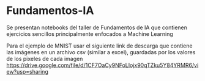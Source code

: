 # Fundamentos-IA
Se presentan notebooks del taller de Fundamentos de IA que contienen ejercicios sencillos principalmente enfocados a Machine Learning

Para el ejemplo de MNIST usar el siguiente link de descarga que contiene las imágenes en un archivo csv (similar a excel), guardadas por los valores de los pixeles de cada imagen
https://drive.google.com/file/d/1CF7OaCy9NFoLIojx90qTZku5Y84YRMR6/view?usp=sharing
